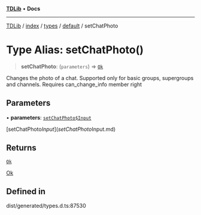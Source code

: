 [**TDLib**](../../../../../../README.md) • **Docs**

***

[TDLib](../../../../../../modules.md) / [index](../../../../../README.md) / [types](../../../README.md) / [default](../README.md) / setChatPhoto

# Type Alias: setChatPhoto()

> **setChatPhoto**: (`parameters`) => [`Ok`](Ok-1.md)

Changes the photo of a chat. Supported only for basic groups, supergroups and channels. Requires can_change_info member right

## Parameters

• **parameters**: [`setChatPhoto$Input`](setChatPhoto$Input.md)

[setChatPhoto$Input](setChatPhoto$Input.md)

## Returns

[`Ok`](Ok-1.md)

[Ok](Ok-1.md)

## Defined in

dist/generated/types.d.ts:87530

